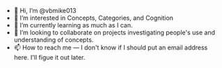 - 👋 Hi, I’m @vbmike013
- 👀 I’m interested in Concepts, Categories, and Cognition
- 🌱 I’m currently learning as much as I can.
- 💞️ I’m looking to collaborate on projects investigating people's use and understanding of concepts.
- 📫 How to reach me — I don't know if I should put an email address here.  I'll figue it out later.

<!---
vbmike013/vbmike013 is a ✨ special ✨ repository because its `README.md` (this file) appears on your GitHub profile.
You can click the Preview link to take a look at your changes.
--->
